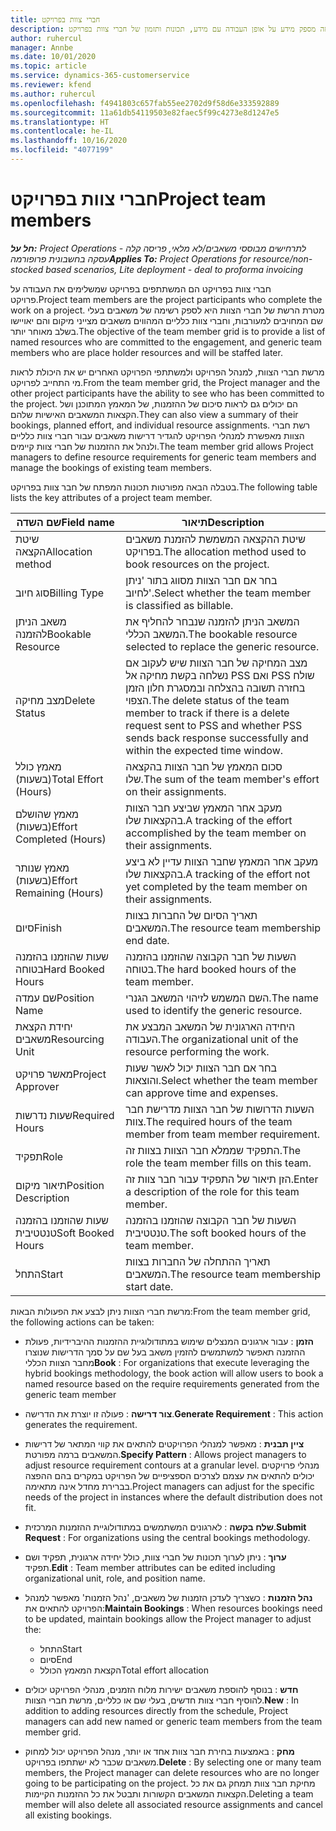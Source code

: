 ```yaml
---
title: חברי צוות בפרויקט
description: נושא זה מספק מידע על אופן העבודה עם מידע, תכונות ותזמון של חברי צוות בפרויקט.
author: ruhercul
manager: Annbe
ms.date: 10/01/2020
ms.topic: article
ms.service: dynamics-365-customerservice
ms.reviewer: kfend
ms.author: ruhercul
ms.openlocfilehash: f4941803c657fab55ee2702d9f58d6e333592889
ms.sourcegitcommit: 11a61db54119503e82faec5f99c4273e8d1247e5
ms.translationtype: HT
ms.contentlocale: he-IL
ms.lasthandoff: 10/16/2020
ms.locfileid: "4077199"
---
```

# <a name="project-team-members"></a><span data-ttu-id="6eb30-103">חברי צוות בפרויקט</span><span class="sxs-lookup"><span data-stu-id="6eb30-103">Project team members</span></span>

<span data-ttu-id="6eb30-104">_**חל על:** Project Operations לתרחישים מבוססי משאבים/לא מלאי, פריסה קלה - עסקה בחשבונית פרופורמה_</span><span class="sxs-lookup"><span data-stu-id="6eb30-104">_**Applies To:** Project Operations for resource/non-stocked based scenarios, Lite deployment - deal to proforma invoicing_</span></span>

<span data-ttu-id="6eb30-105">חברי צוות בפרויקט הם המשתתפים בפרויקט שמשלימים את העבודה על פרויקט.</span><span class="sxs-lookup"><span data-stu-id="6eb30-105">Project team members are the project participants who complete the work on a project.</span></span> <span data-ttu-id="6eb30-106">מטרת הרשת של חברי הצוות היא לספק רשימה של משאבים בעלי שם המחויבים למעורבות, וחברי צוות כלליים המהווים משאבים מצייני מיקום והם יאויישו בשלב מאוחר יותר.</span><span class="sxs-lookup"><span data-stu-id="6eb30-106">The objective of the team member grid is to provide a list of named resources who are committed to the engagement, and generic team members who are place holder resources and will be staffed later.</span></span>

<span data-ttu-id="6eb30-107">מרשת חברי הצוות, למנהל הפרויקט ולמשתתפי הפרויקט האחרים יש את היכולת לראות מי התחייב לפרויקט.</span><span class="sxs-lookup"><span data-stu-id="6eb30-107">From the team member grid, the Project manager and the other project participants have the ability to see who has been committed to the project.</span></span> <span data-ttu-id="6eb30-108">הם יכולים גם לראות סיכום של ההזמנות, של המאמץ המתוכנן ושל הקצאות המשאבים האישיות שלהם.</span><span class="sxs-lookup"><span data-stu-id="6eb30-108">They can also view a summary of their bookings, planned effort, and individual resource assignments.</span></span> <span data-ttu-id="6eb30-109">רשת חברי הצוות מאפשרת למנהלי הפרויקט להגדיר דרישות משאבים עבור חברי צוות כלליים ולנהל את ההזמנות של חברי צוות קיימים.</span><span class="sxs-lookup"><span data-stu-id="6eb30-109">The team member grid allows Project managers to define resource requirements for generic team members and manage the bookings of existing team members.</span></span>

<span data-ttu-id="6eb30-110">בטבלה הבאה מפורטות תכונות המפתח של חבר צוות בפרויקט.</span><span class="sxs-lookup"><span data-stu-id="6eb30-110">The following table lists the key attributes of a project team member.</span></span>

| <span data-ttu-id="6eb30-111">שם השדה</span><span class="sxs-lookup"><span data-stu-id="6eb30-111">Field name</span></span>          | <span data-ttu-id="6eb30-112">תיאור</span><span class="sxs-lookup"><span data-stu-id="6eb30-112">Description</span></span>                                                                                                                                                                  |
|--------------------------|-----------------------------------------------------------------------------------------------------------------------------------------------------------------------------------|
| <span data-ttu-id="6eb30-113">שיטת הקצאה</span><span class="sxs-lookup"><span data-stu-id="6eb30-113">Allocation method</span></span>        | <span data-ttu-id="6eb30-114">שיטת ההקצאה המשמשת להזמנת משאבים בפרויקט.</span><span class="sxs-lookup"><span data-stu-id="6eb30-114">The allocation method used to book resources on the project.</span></span>                                                                         |
| <span data-ttu-id="6eb30-115">סוג חיוב</span><span class="sxs-lookup"><span data-stu-id="6eb30-115">Billing Type</span></span>             | <span data-ttu-id="6eb30-116">בחר אם חבר הצוות מסווג בתור 'ניתן לחיוב'.</span><span class="sxs-lookup"><span data-stu-id="6eb30-116">Select whether the team member is classified as billable.</span></span>                                                                                                                                       |
| <span data-ttu-id="6eb30-117">משאב הניתן להזמנה</span><span class="sxs-lookup"><span data-stu-id="6eb30-117">Bookable Resource</span></span>        | <span data-ttu-id="6eb30-118">המשאב הניתן להזמנה שנבחר להחליף את המשאב הכללי.</span><span class="sxs-lookup"><span data-stu-id="6eb30-118">The bookable resource selected to replace the generic resource.</span></span>                                                                                                                   |
| <span data-ttu-id="6eb30-119">מצב מחיקה</span><span class="sxs-lookup"><span data-stu-id="6eb30-119">Delete Status</span></span>            | <span data-ttu-id="6eb30-120">מצב המחיקה של חבר הצוות שיש לעקוב אם נשלחה בקשת מחיקה אל PSS ואם PSS שולח בחזרה תשובה בהצלחה ובמסגרת חלון הזמן הצפוי.</span><span class="sxs-lookup"><span data-stu-id="6eb30-120">The delete status of the team member to track if there is a delete request sent to PSS and whether PSS sends back response successfully and within the expected time window.</span></span> |
| <span data-ttu-id="6eb30-121">מאמץ כולל (בשעות)</span><span class="sxs-lookup"><span data-stu-id="6eb30-121">Total Effort (Hours)</span></span>     | <span data-ttu-id="6eb30-122">סכום המאמץ של חבר הצוות בהקצאה שלו.</span><span class="sxs-lookup"><span data-stu-id="6eb30-122">The sum of the team member's effort on their assignments.</span></span>                                                                                                                         |
| <span data-ttu-id="6eb30-123">מאמץ שהושלם (בשעות)</span><span class="sxs-lookup"><span data-stu-id="6eb30-123">Effort Completed (Hours)</span></span> | <span data-ttu-id="6eb30-124">מעקב אחר המאמץ שביצע חבר הצוות בהקצאות שלו.</span><span class="sxs-lookup"><span data-stu-id="6eb30-124">A tracking of the effort accomplished by the team member on their assignments.</span></span>                                                                                           |
| <span data-ttu-id="6eb30-125">מאמץ שנותר (בשעות)</span><span class="sxs-lookup"><span data-stu-id="6eb30-125">Effort Remaining (Hours)</span></span> | <span data-ttu-id="6eb30-126">מעקב אחר המאמץ שחבר הצוות עדיין לא ביצע בהקצאות שלו.</span><span class="sxs-lookup"><span data-stu-id="6eb30-126">A tracking of the effort not yet completed by the team member on their assignments.</span></span>                                                                                    |
| <span data-ttu-id="6eb30-127">סיום</span><span class="sxs-lookup"><span data-stu-id="6eb30-127">Finish</span></span>                   | <span data-ttu-id="6eb30-128">תאריך הסיום של החברות בצוות המשאבים.</span><span class="sxs-lookup"><span data-stu-id="6eb30-128">The resource team membership end date.</span></span>                                                                                                                                            |
| <span data-ttu-id="6eb30-129">שעות שהוזמנו בהזמנה בטוחה‬</span><span class="sxs-lookup"><span data-stu-id="6eb30-129">Hard Booked Hours</span></span>        | <span data-ttu-id="6eb30-130">השעות של חבר הקבוצה שהוזמנו בהזמנה בטוחה.</span><span class="sxs-lookup"><span data-stu-id="6eb30-130">The hard booked hours of the team member.</span></span>                                                                                                                                                                |
| <span data-ttu-id="6eb30-131">שם עמדה</span><span class="sxs-lookup"><span data-stu-id="6eb30-131">Position Name</span></span>            | <span data-ttu-id="6eb30-132">השם המשמש לזיהוי המשאב הגנרי.</span><span class="sxs-lookup"><span data-stu-id="6eb30-132">The name used to identify the generic resource.</span></span>                                                                                                                                   |
| <span data-ttu-id="6eb30-133">יחידת הקצאת משאבים</span><span class="sxs-lookup"><span data-stu-id="6eb30-133">Resourcing Unit</span></span>          | <span data-ttu-id="6eb30-134">היחידה הארגונית של המשאב המבצע את העבודה.</span><span class="sxs-lookup"><span data-stu-id="6eb30-134">The organizational unit of the resource performing the work.</span></span>                                                                                                                      |
| <span data-ttu-id="6eb30-135">מאשר פרויקט</span><span class="sxs-lookup"><span data-stu-id="6eb30-135">Project Approver</span></span>         | <span data-ttu-id="6eb30-136">בחר אם חבר הצוות יכול לאשר שעות והוצאות.</span><span class="sxs-lookup"><span data-stu-id="6eb30-136">Select whether the team member can approve time and expenses.</span></span>                                                                                                                     |
| <span data-ttu-id="6eb30-137">שעות נדרשות</span><span class="sxs-lookup"><span data-stu-id="6eb30-137">Required Hours</span></span>           | <span data-ttu-id="6eb30-138">השעות הדרושות של חבר הצוות מדרישת חבר צוות.</span><span class="sxs-lookup"><span data-stu-id="6eb30-138">The required hours of the team member from team member requirement.</span></span>                                                                                                                       |
| <span data-ttu-id="6eb30-139">תפקיד</span><span class="sxs-lookup"><span data-stu-id="6eb30-139">Role</span></span>                     | <span data-ttu-id="6eb30-140">התפקיד שממלא חבר הצוות בצוות זה.</span><span class="sxs-lookup"><span data-stu-id="6eb30-140">The role the team member fills on this team.</span></span>                                                                                                                                |
| <span data-ttu-id="6eb30-141">תיאור מיקום</span><span class="sxs-lookup"><span data-stu-id="6eb30-141">Position Description</span></span>     | <span data-ttu-id="6eb30-142">הזן תיאור של התפקיד עבור חבר צוות זה.</span><span class="sxs-lookup"><span data-stu-id="6eb30-142">Enter a description of the role for this team member.</span></span>                                                                                                                             |
| <span data-ttu-id="6eb30-143">שעות שהוזמנו בהזמנה טנטטיבית‬</span><span class="sxs-lookup"><span data-stu-id="6eb30-143">Soft Booked Hours</span></span>        | <span data-ttu-id="6eb30-144">השעות של חבר הקבוצה שהוזמנו בהזמנה טנטטיבית.</span><span class="sxs-lookup"><span data-stu-id="6eb30-144">The soft booked hours of the team member.</span></span>                                                                                                                                                                 |
| <span data-ttu-id="6eb30-145">התחל</span><span class="sxs-lookup"><span data-stu-id="6eb30-145">Start</span></span>                    | <span data-ttu-id="6eb30-146">תאריך ההתחלה של החברות בצוות המשאבים.</span><span class="sxs-lookup"><span data-stu-id="6eb30-146">The resource team membership start date.</span></span>                                                                                                                                          |

<span data-ttu-id="6eb30-147">מרשת חברי הצוות ניתן לבצע את הפעולות הבאות:</span><span class="sxs-lookup"><span data-stu-id="6eb30-147">From the team member grid, the following actions can be taken:</span></span>

- <span data-ttu-id="6eb30-148">**הזמן** : עבור ארגונים המנצלים שימוש במתודולוגיית ההזמנות ההיברידיות, פעולת ההזמנה תאפשר למשתמשים להזמין משאב בעל שם על סמך הדרישות שנוצרו מחבר הצוות הכללי</span><span class="sxs-lookup"><span data-stu-id="6eb30-148">**Book** : For organizations that execute leveraging the hybrid bookings methodology, the book action will allow users to book a named resource based on the require requirements generated from the generic team member</span></span>
- <span data-ttu-id="6eb30-149">**צור דרישה** : פעולה זו יוצרת את הדרישה.</span><span class="sxs-lookup"><span data-stu-id="6eb30-149">**Generate Requirement** : This action generates the requirement.</span></span>
- <span data-ttu-id="6eb30-150">**ציין תבנית** : מאפשר למנהלי הפרויקטים להתאים את קווי המתאר של דרישות המשאבים ברמה מפורטת.</span><span class="sxs-lookup"><span data-stu-id="6eb30-150">**Specify Pattern** : Allows project managers to adjust resource requirement contours at a granular level.</span></span> <span data-ttu-id="6eb30-151">מנהלי פרויקטים יכולים להתאים את עצמם לצרכים הספציפיים של הפרויקט במקרים בהם ההפצה בברירת מחדל אינה מתאימה.</span><span class="sxs-lookup"><span data-stu-id="6eb30-151">Project managers can adjust for the specific needs of the project in instances where the default distribution does not fit.</span></span>
- <span data-ttu-id="6eb30-152">**שלח בקשה** : לארגונים המשתמשים במתודולוגיית ההזמנות המרכזית.</span><span class="sxs-lookup"><span data-stu-id="6eb30-152">**Submit Request** : For organizations using the central bookings methodology.</span></span>
- <span data-ttu-id="6eb30-153">**ערוך** : ניתן לערוך תכונות של חברי צוות, כולל יחידה ארגונית, תפקיד ושם תפקיד.</span><span class="sxs-lookup"><span data-stu-id="6eb30-153">**Edit** : Team member attributes can be edited including organizational unit, role, and position name.</span></span>
- <span data-ttu-id="6eb30-154">**נהל הזמנות** : כשצריך לעדכן הזמנות של משאבים, 'נהל הזמנות' מאפשר למנהל הפרויקט להתאים את:</span><span class="sxs-lookup"><span data-stu-id="6eb30-154">**Maintain Bookings** : When resources bookings need to be updated, maintain bookings allow the Project manager to adjust the:</span></span>

    - <span data-ttu-id="6eb30-155">התחל</span><span class="sxs-lookup"><span data-stu-id="6eb30-155">Start</span></span>
    - <span data-ttu-id="6eb30-156">סיום</span><span class="sxs-lookup"><span data-stu-id="6eb30-156">End</span></span>
    - <span data-ttu-id="6eb30-157">הקצאת המאמץ הכולל</span><span class="sxs-lookup"><span data-stu-id="6eb30-157">Total effort allocation</span></span>

- <span data-ttu-id="6eb30-158">**חדש** : בנוסף להוספת משאבים ישירות מלוח הזמנים, מנהלי הפרויקט יכולים להוסיף חברי צוות חדשים, בעלי שם או כלליים, מרשת חברי הצוות.</span><span class="sxs-lookup"><span data-stu-id="6eb30-158">**New** : In addition to adding resources directly from the schedule, Project managers can add new named or generic team members from the team member grid.</span></span>
- <span data-ttu-id="6eb30-159">**מחק** : באמצעות בחירת חבר צוות אחד או יותר, מנהל הפרויקט יכול למחוק משאבים שכבר לא ישתתפו בפרויקט.</span><span class="sxs-lookup"><span data-stu-id="6eb30-159">**Delete** : By selecting one or many team members, the Project manager can delete resources who are no longer going to be participating on the project.</span></span> <span data-ttu-id="6eb30-160">מחיקת חבר צוות תמחק גם את כל הקצאות המשאבים הקשורות ותבטל את כל ההזמנות הקיימות.</span><span class="sxs-lookup"><span data-stu-id="6eb30-160">Deleting a team member will also delete all associated resource assignments and  cancel all existing bookings.</span></span>
